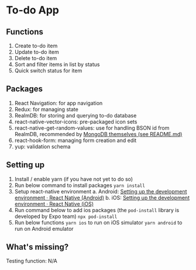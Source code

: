 # To-do App

## Functions

1.  Create to-do item
2.  Update to-do item
3.  Delete to-do item
4.  Sort and filter items in list by status
5.  Quick switch status for item

## Packages

1.  React Navigation: for app navigation
2.  Redux: for managing state
3.  RealmDB: for storing and querying to-do database
4.  react-native-vector-icons: pre-packaged icon sets
5.  react-native-get-random-values: use for handling BSON id from RealmDB, recommended by [MongoDB themselves (see README.md)](https://github.com/mongodb/js-bson)
6.  react-hook-form: managing form creation and edit
7.  yup: validation schema

## Setting up

1.  Install / enable yarn (if you have not yet to do so)
2.  Run below command to install packages
    `yarn install`
3.  Setup react-native environment
    a. Android: [Setting up the development environment · React Native (Android)](https://reactnative.dev/docs/environment-setup?guide=native&platform=android)
    b. iOS: [Setting up the development environment · React Native (iOS)](https://reactnative.dev/docs/environment-setup?guide=native&platform=ios)
4.  Run command below to add ios packages (the `pod-install` library is developed by Expo team)
    `npx pod-install`
5.  Run below functions
    `yarn ios` to run on iOS simulator
    `yarn android` to run on Android emulator

## What's missing?

Testing function: N/A
